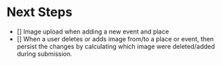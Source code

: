 # Next Steps
- [] Image upload when adding a new event and place
- [] When a user deletes or adds image from/to a place or event, then persist the changes by calculating
which image were deleted/added during submission.
